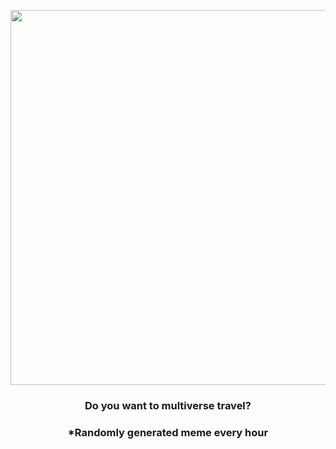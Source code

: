 <p align="center">
        <img src="https://i.redd.it/qbdhbk5xnt191.png" width="600" height="600">
        </p>
        <h3 align="center">Do you want to multiverse travel?</h3>
        <h3 align="center">*Randomly generated meme every hour</h3>
    